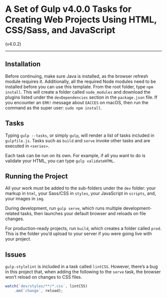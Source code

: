# A Set of Gulp v4.0.0 Tasks for Creating Web Projects Using HTML, CSS/Sass, and JavaScript

(v4.0.2)

---

## Installation
Before continuing, make sure Java is installed, as the browser refresh module requires it. Additionally, all the required Node modules need to be installed before you can use this template. From the root folder, type `npm install`. This will create a folder called `node_modules` and download the plugins listed under the `devDependencies` section in the `package.json` file. If you encounter an `ERR!` message about `EACCES` on macOS, then run the command as the super user: `sudo npm install`.

## Tasks
Typing `gulp --tasks`, or simply `gulp`, will render a list of tasks included in `gulpfile.js`. Tasks such as `build` and `serve` invoke other tasks and are executed in `<series>`.

Each task can be run on its own. For example, if all you want to do is validate your HTML, you can type `gulp validateHTML`.

## Running the Project
All your work must be added to the sub-folders under the `dev` folder: your markup in `html`, your Sass/CSS in `styles`, your JavaScript in `scripts`, and, your images in `img`.

During development, run `gulp serve`, which runs multiple development-related tasks, then launches your default browser and reloads on file changes.

For production-ready projects, run `build`, which creates a folder called `prod`. This is the folder you’d upload to your server if you were going live with your project.

## Issues
`gulp-stylelint` is included in a task called `lintCSS`. However, there’s a bug in this project that, when adding the following to the `serve` task, the browser won’t reload on changes to CSS files.

```javascript
watch(`dev/styles/**/*.css`, lintCSS)
    .on(`change`, reload);
```
